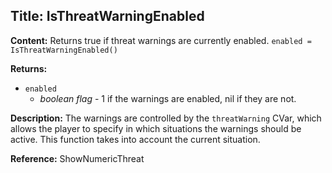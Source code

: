 ## Title: IsThreatWarningEnabled

**Content:**
Returns true if threat warnings are currently enabled.
`enabled = IsThreatWarningEnabled()`

**Returns:**
- `enabled`
  - *boolean flag* - 1 if the warnings are enabled, nil if they are not.

**Description:**
The warnings are controlled by the `threatWarning` CVar, which allows the player to specify in which situations the warnings should be active. This function takes into account the current situation.

**Reference:**
ShowNumericThreat